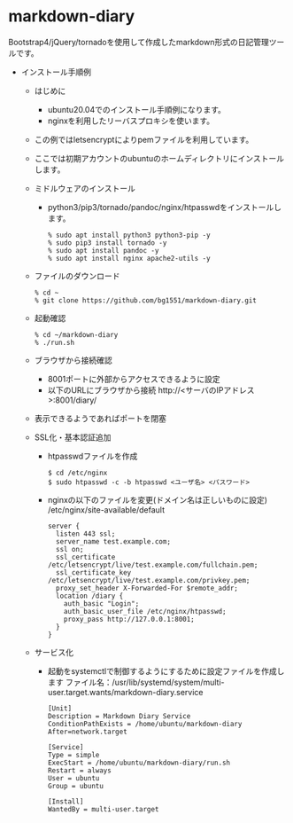 markdown-diary
==============
Bootstrap4/jQuery/tornadoを使用して作成したmarkdown形式の日記管理ツールです。

*   インストール手順例
    *   はじめに
        *   ubuntu20.04でのインストール手順例になります。
        *   nginxを利用したリーバスプロキシを使います。
	*   この例ではletsencryptによりpemファイルを利用しています。
	*   ここでは初期アカウントのubuntuのホームディレクトリにインストールします。

    *   ミドルウェアのインストール
    	*   python3/pip3/tornado/pandoc/nginx/htpasswdをインストールします。
            ```
            % sudo apt install python3 python3-pip -y
            % sudo pip3 install tornado -y
            % sudo apt install pandoc -y
            % sudo apt install nginx apache2-utils -y
            ```

    *   ファイルのダウンロード
        ```
        % cd ~
        % git clone https://github.com/bg1551/markdown-diary.git
        ```

    *   起動確認
        ```
        % cd ~/markdown-diary
        % ./run.sh
        ```

    *   ブラウザから接続確認
        *   8001ポートに外部からアクセスできるように設定
        *   以下のURLにブラウザから接続
            http://<サーバのIPアドレス>:8001/diary/
	*   表示できるようであればポートを閉塞

    *   SSL化・基本認証追加
        *   htpasswdファイルを作成
            ```
            $ cd /etc/nginx
            $ sudo htpasswd -c -b htpasswd <ユーザ名> <パスワード>
            ```
        *   nginxの以下のファイルを変更(ドメイン名は正しいものに設定)
	    /etc/nginx/site-available/default
            ```
            server {
              listen 443 ssl;
              server_name test.example.com;
              ssl on;
              ssl_certificate /etc/letsencrypt/live/test.example.com/fullchain.pem;
              ssl_certificate_key /etc/letsencrypt/live/test.example.com/privkey.pem;
              proxy_set_header X-Forwarded-For $remote_addr;
              location /diary {
                auth_basic "Login";
            	auth_basic_user_file /etc/nginx/htpasswd;
                proxy_pass http://127.0.0.1:8001;
              }
            }
            ```
    *   サービス化
        *   起動をsystemctlで制御するようにするために設定ファイルを作成します
	    ファイル名：/usr/lib/systemd/system/multi-user.target.wants/markdown-diary.service
            ```
            [Unit]
            Description = Markdown Diary Service
            ConditionPathExists = /home/ubuntu/markdown-diary
            After=network.target
            
            [Service]
            Type = simple
            ExecStart = /home/ubuntu/markdown-diary/run.sh
            Restart = always
            User = ubuntu
            Group = ubuntu
            
            [Install]
            WantedBy = multi-user.target
            ```
